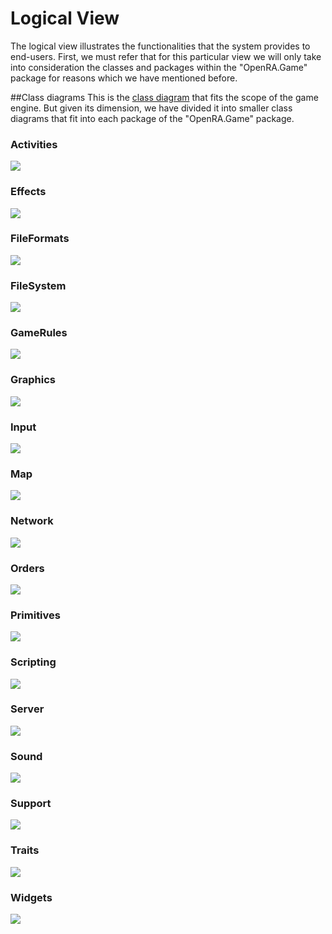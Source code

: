 # Logical View
The logical view illustrates the functionalities that the system provides to end-users. First, we must refer that for this particular view we will only take into consideration the classes and packages within the "OpenRA.Game" package for reasons which we have mentioned before.

##Class diagrams
This is the [class diagram](https://github.com/Malafas/OpenRA/blob/bleed/ADS/4+1/LogicalView/ClassDiagrams/cd.png) that fits the scope of the game engine. But given its dimension, we have divided it into smaller class diagrams that fit into each package of the "OpenRA.Game" package.

### Activities
![](https://github.com/Malafas/OpenRA/blob/bleed/ADS/4+1/LogicalView/ClassDiagrams/activities.png)
### Effects
![](https://github.com/Malafas/OpenRA/blob/bleed/ADS/4+1/LogicalView/ClassDiagrams/effects.png)
### FileFormats
![](https://github.com/Malafas/OpenRA/blob/bleed/ADS/4+1/LogicalView/ClassDiagrams/fileformats.png)
### FileSystem
![](https://github.com/Malafas/OpenRA/blob/bleed/ADS/4+1/LogicalView/ClassDiagrams/filesystem.png)
### GameRules
![](https://github.com/Malafas/OpenRA/blob/bleed/ADS/4+1/LogicalView/ClassDiagrams/gamerules.png)
### Graphics
![](https://github.com/Malafas/OpenRA/blob/bleed/ADS/4+1/LogicalView/ClassDiagrams/graphics.png)
### Input
![](https://github.com/Malafas/OpenRA/blob/bleed/ADS/4+1/LogicalView/ClassDiagrams/input.png)
### Map
![](https://github.com/Malafas/OpenRA/blob/bleed/ADS/4+1/LogicalView/ClassDiagrams/map.png)
### Network
![](https://github.com/Malafas/OpenRA/blob/bleed/ADS/4+1/LogicalView/ClassDiagrams/network.png)
### Orders
![](https://github.com/Malafas/OpenRA/blob/bleed/ADS/4+1/LogicalView/ClassDiagrams/orders.png)
### Primitives
![](https://github.com/Malafas/OpenRA/blob/bleed/ADS/4+1/LogicalView/ClassDiagrams/primitives.png)
### Scripting
![](https://github.com/Malafas/OpenRA/blob/bleed/ADS/4+1/LogicalView/ClassDiagrams/scripting.png)
### Server
![](https://github.com/Malafas/OpenRA/blob/bleed/ADS/4+1/LogicalView/ClassDiagrams/server.png)
### Sound
![](https://github.com/Malafas/OpenRA/blob/bleed/ADS/4+1/LogicalView/ClassDiagrams/sound.png)
### Support
![](https://github.com/Malafas/OpenRA/blob/bleed/ADS/4+1/LogicalView/ClassDiagrams/support.png)
### Traits
![](https://github.com/Malafas/OpenRA/blob/bleed/ADS/4+1/LogicalView/ClassDiagrams/traits.png)
### Widgets
![](https://github.com/Malafas/OpenRA/blob/bleed/ADS/4+1/LogicalView/ClassDiagrams/widgets.png)

